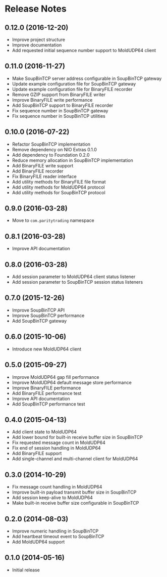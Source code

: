 Release Notes
=============


0.12.0 (2016-12-20)
-------------------

- Improve project structure
- Improve documentation
- Add requested initial sequence number support to MoldUDP64 client


0.11.0 (2016-11-27)
-------------------

- Make SoupBinTCP server address configurable in SoupBinTCP gateway
- Update example configuration file for SoupBinTCP gateway
- Update example configuration file for BinaryFILE recorder
- Remove GZIP support from BinaryFILE writer
- Improve BinaryFILE write performance
- Add SoupBinTCP support to BinaryFILE recorder
- Fix sequence number in SoupBinTCP gateway
- Fix sequence number in SoupBinTCP utilities


0.10.0 (2016-07-22)
-------------------

- Refactor SoupBinTCP implementation
- Remove dependency on NIO Extras 0.1.0
- Add dependency to Foundation 0.2.0
- Reduce memory allocation in SoupBinTCP implementation
- Add BinaryFILE write support
- Add BinaryFILE recorder
- Fix BinaryFILE reader interface
- Add utility methods for BinaryFILE file format
- Add utility methods for MoldUDP64 protocol
- Add utility methods for SoupBinTCP protocol


0.9.0 (2016-03-28)
------------------

- Move to `com.paritytrading` namespace


0.8.1 (2016-03-28)
------------------

- Improve API documentation


0.8.0 (2016-03-28)
------------------

- Add session parameter to MoldUDP64 client status listener
- Add session parameter to SoupBinTCP session status listeners


0.7.0 (2015-12-26)
------------------

- Improve SoupBinTCP API
- Improve SoupBinTCP performance
- Add SoupBinTCP gateway


0.6.0 (2015-10-06)
------------------

- Introduce new MoldUDP64 client


0.5.0 (2015-09-27)
------------------

- Improve MoldUDP64 gap fill performance
- Improve MoldUDP64 default message store performance
- Improve BinaryFILE performance
- Add BinaryFILE performance test
- Improve API documentation
- Add SoupBinTCP performance test


0.4.0 (2015-04-13)
------------------

- Add client state to MoldUDP64
- Add lower bound for built-in receive buffer size in SoupBinTCP
- Fix requested message count in MoldUDP64
- Fix end of session handling in MoldUDP64
- Add BinaryFILE support
- Add single-channel and multi-channel client for MoldUDP64


0.3.0 (2014-10-29)
------------------

- Fix message count handling in MoldUDP64
- Improve built-in payload transmit buffer size in SoupBinTCP
- Add session keep-alive to MoldUDP64
- Make built-in receive buffer size configurable in SoupBinTCP


0.2.0 (2014-08-03)
------------------

- Improve numeric handling in SoupBinTCP
- Add heartbeat timeout event to SoupBinTCP
- Add MoldUDP64 support


0.1.0 (2014-05-16)
------------------

- Initial release
